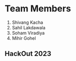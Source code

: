 # Team Members

1. Shivang Kacha
2. Sahil Lakdawala
3. Soham Viradiya
4. Mihir Gohel

## HackOut 2023
